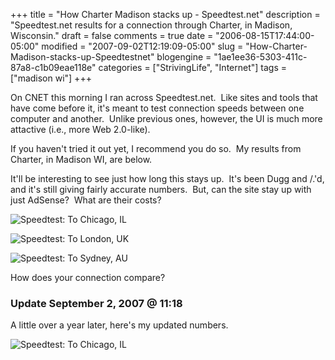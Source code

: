 +++
title = "How Charter Madison stacks up - Speedtest.net"
description = "Speedtest.net results for a connection through Charter, in Madison, Wisconsin."
draft = false
comments = true
date = "2006-08-15T17:44:00-05:00"
modified = "2007-09-02T12:19:09-05:00"
slug = "How-Charter-Madison-stacks-up-Speedtestnet"
blogengine = "1ae1ee36-5303-411c-87a8-c1b09eae118e"
categories = ["StrivingLife", "Internet"]
tags = ["madison wi"]
+++

<p>
On CNET this morning I ran across Speedtest.net.&nbsp; Like sites and tools that have come before it, it&#39;s meant to test connection speeds between one computer and another.&nbsp; Unlike previous ones, however, the UI is much more attactive (i.e., more Web 2.0-like).
</p>
<p>
If you haven&#39;t tried it out yet, I recommend you do so.&nbsp; My results from Charter, in Madison WI, are below.
</p>
<p>
It&#39;ll be interesting to see just how long this stays up.&nbsp; It&#39;s been Dugg and /.&#39;d, and it&#39;s still giving fairly accurate numbers.&nbsp; But, can the site stay up with just AdSense?&nbsp; What are their costs?
</p>
<p>
<img src="/files/2006/08/39333133.png" alt="Speedtest: To Chicago, IL" />
</p>
<p>
<img src="/files/2006/08/39333957.png" alt="Speedtest: To London, UK" />
</p>
<p>
<img src="/files/2006/08/39334186.png" alt="Speedtest: To Sydney, AU" />
</p>
<p>
How does your connection compare?
</p>
<h3>Update September 2, 2007 @ 11:18</h3>
<p>
A little over a year later, here&#39;s my updated numbers.
</p>
<p>
<img src="/files/2007/09/181115867.png" alt="Speedtest: To Chicago, IL" />
</p>

